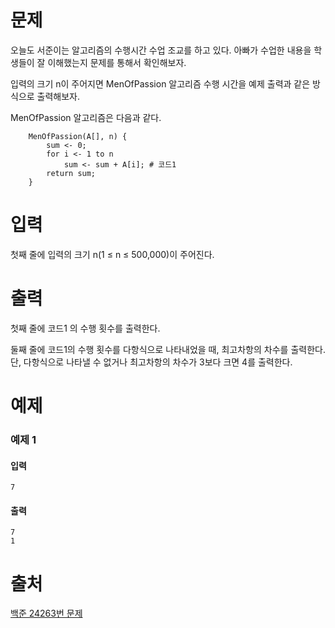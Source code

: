 # 문제
오늘도 서준이는 알고리즘의 수행시간 수업 조교를 하고 있다. 아빠가 수업한 내용을 학생들이 잘 이해했는지 문제를 통해서 확인해보자.

입력의 크기 n이 주어지면 MenOfPassion 알고리즘 수행 시간을 예제 출력과 같은 방식으로 출력해보자.

MenOfPassion 알고리즘은 다음과 같다.

```
    MenOfPassion(A[], n) {
        sum <- 0;
        for i <- 1 to n
            sum <- sum + A[i]; # 코드1
        return sum;
    }
```

# 입력
첫째 줄에 입력의 크기 n(1 ≤ n ≤ 500,000)이 주어진다.

# 출력
첫째 줄에 코드1 의 수행 횟수를 출력한다.

둘째 줄에 코드1의 수행 횟수를 다항식으로 나타내었을 때, 최고차항의 차수를 출력한다. 단, 다항식으로 나타낼 수 없거나 최고차항의 차수가 3보다 크면 4를 출력한다.

# 예제
### 예제 1
#### 입력 
```
7
```
#### 출력
```
7
1
```

# 출처
[백준 24263번 문제](https://www.acmicpc.net/problem/24263)



